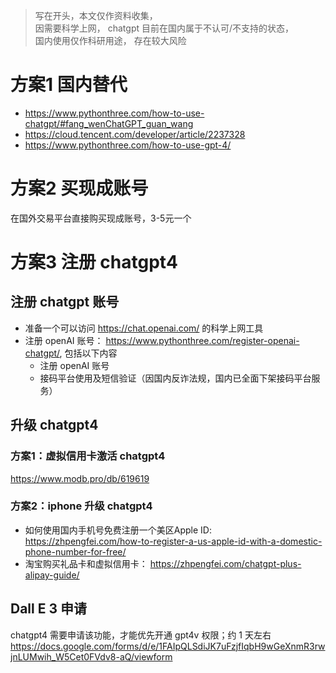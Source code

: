 
> 写在开头，本文仅作资料收集，  
> 因需要科学上网， chatgpt 目前在国内属于不认可/不支持的状态，  
> 国内使用仅作科研用途， 存在较大风险

# 方案1 国内替代
+ https://www.pythonthree.com/how-to-use-chatgpt/#fang_wenChatGPT_guan_wang
+ https://cloud.tencent.com/developer/article/2237328
+ https://www.pythonthree.com/how-to-use-gpt-4/

# 方案2 买现成账号
在国外交易平台直接购买现成账号，3-5元一个

# 方案3 注册 chatgpt4
## 注册 chatgpt 账号

+ 准备一个可以访问 https://chat.openai.com/ 的科学上网工具
+ 注册 openAI 账号： https://www.pythonthree.com/register-openai-chatgpt/, 包括以下内容
    + 注册 openAI 账号
    + 接码平台使用及短信验证（因国内反诈法规，国内已全面下架接码平台服务）

## 升级 chatgpt4
### 方案1：虚拟信用卡激活 chatgpt4
https://www.modb.pro/db/619619
### 方案2：iphone 升级 chatgpt4
+ 如何使用国内手机号免费注册一个美区Apple ID: https://zhpengfei.com/how-to-register-a-us-apple-id-with-a-domestic-phone-number-for-free/
+ 淘宝购买礼品卡和虚拟信用卡： https://zhpengfei.com/chatgpt-plus-alipay-guide/

## Dall E 3 申请
chatgpt4 需要申请该功能，才能优先开通 gpt4v 权限；约 1 天左右
https://docs.google.com/forms/d/e/1FAIpQLSdiJK7uFzjfIqbH9wGeXnmR3rwjnLUMwih_W5Cet0FVdv8-aQ/viewform


